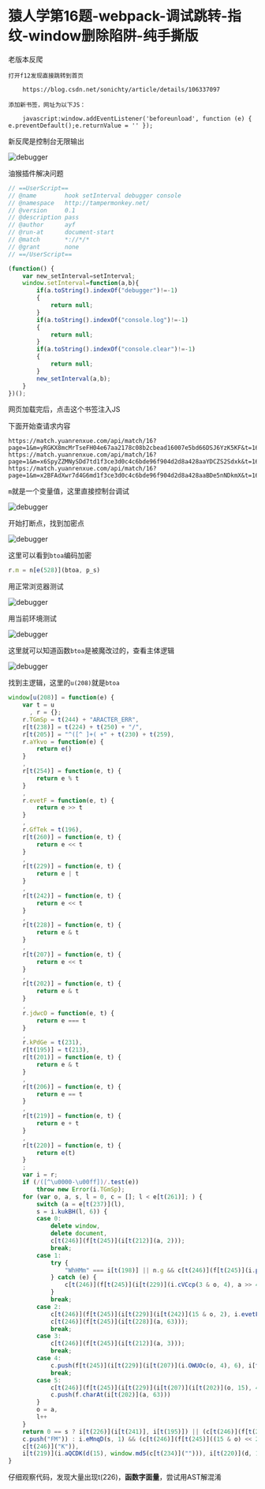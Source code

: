 # 猿人学第16题-webpack-调试跳转-指纹-window删除陷阱-纯手撕版

老版本反爬

    打开f12发现直接跳转到首页

        https://blog.csdn.net/sonichty/article/details/106337097

    添加新书签，网址为以下JS：

        javascript:window.addEventListener('beforeunload', function (e) { e.preventDefault();e.returnValue = '' });

新反爬是控制台无限输出

![debugger](./img/1.png)

油猴插件解决问题
```javascript
// ==UserScript==
// @name        hook setInterval debugger console
// @namespace   http://tampermonkey.net/
// @version     0.1
// @description pass
// @author      ayf
// @run-at      document-start
// @match       *://*/*
// @grant       none
// ==/UserScript==

(function() {
    var new_setInterval=setInterval;
    window.setInterval=function(a,b){
        if(a.toString().indexOf("debugger")!=-1)
        {
            return null;
        }
        if(a.toString().indexOf("console.log")!=-1)
        {
            return null;
        }
        if(a.toString().indexOf("console.clear")!=-1)
        {
            return null;
        }
        new_setInterval(a,b);
    }
})();
```

网页加载完后，点击这个书签注入JS

下面开始查请求内容

    https://match.yuanrenxue.com/api/match/16?page=1&m=yRGKX8mcMrTseFH04e67aa2178c08b2cbead16007e5bd66DSJ6YzK5KF&t=1650734803000
    https://match.yuanrenxue.com/api/match/16?page=1&m=x6SpyZZMNySDd7td1f3ce3d0c4c6bde96f904d2d8a428aaYDCZS2Sdxk&t=1650734804000
    https://match.yuanrenxue.com/api/match/16?page=1&m=x2BFAdXwr7d4G6md1f3ce3d0c4c6bde96f904d2d8a428aaBDe5nNDkmX&t=1650734805000

`m`就是一个变量值，这里直接控制台调试

![debugger](./img/2.png)

开始打断点，找到加密点

![debugger](./img/3.png)

这里可以看到`btoa`编码加密
```javascript
r.m = n[e(528)](btoa, p_s)
```
用正常浏览器测试

![debugger](./img/4.png)

用当前环境测试

![debugger](./img/5.png)

这里就可以知道函数`btoa`是被魔改过的，查看主体逻辑

![debugger](./img/6.png)

找到主逻辑，这里的`u(208)`就是`btoa`

```javascript
window[u(208)] = function(e) {
    var t = u
      , r = {};
    r.TGmSp = t(244) + "ARACTER_ERR",
    r[t(238)] = t(224) + t(250) + "/",
    r[t(205)] = "^([^ ]+( +" + t(230) + t(259),
    r.aYkvo = function(e) {
        return e()
    }
    ,
    r[t(254)] = function(e, t) {
        return e % t
    }
    ,
    r.evetF = function(e, t) {
        return e >> t
    }
    ,
    r.GfTek = t(196),
    r[t(260)] = function(e, t) {
        return e << t
    }
    ,
    r[t(229)] = function(e, t) {
        return e | t
    }
    ,
    r[t(242)] = function(e, t) {
        return e << t
    }
    ,
    r[t(228)] = function(e, t) {
        return e & t
    }
    ,
    r[t(207)] = function(e, t) {
        return e << t
    }
    ,
    r[t(202)] = function(e, t) {
        return e & t
    }
    ,
    r.jdwcO = function(e, t) {
        return e === t
    }
    ,
    r.kPdGe = t(231),
    r[t(195)] = t(213),
    r[t(201)] = function(e, t) {
        return e & t
    }
    ,
    r[t(206)] = function(e, t) {
        return e == t
    }
    ,
    r[t(219)] = function(e, t) {
        return e + t
    }
    ,
    r[t(220)] = function(e, t) {
        return e(t)
    }
    ;
    var i = r;
    if (/([^\u0000-\u00ff])/.test(e))
        throw new Error(i.TGmSp);
    for (var o, a, s, l = 0, c = []; l < e[t(261)]; ) {
        switch (a = e[t(237)](l),
        s = i.kukBH(l, 6)) {
        case 0:
            delete window,
            delete document,
            c[t(246)](f[t(245)](i[t(212)](a, 2)));
            break;
        case 1:
            try {
                "WhHMm" === i[t(198)] || n.g && c[t(246)](f[t(245)](i.pHtmC(2 & o, 3) | i.evetF(a, 4)))
            } catch (e) {
                c[t(246)](f[t(245)](i[t(229)](i.cVCcp(3 & o, 4), a >> 4)))
            }
            break;
        case 2:
            c[t(246)](f[t(245)](i[t(229)](i[t(242)](15 & o, 2), i.evetF(a, 6)))),
            c[t(246)](f[t(245)](i[t(228)](a, 63)));
            break;
        case 3:
            c[t(246)](f[t(245)](i[t(212)](a, 3)));
            break;
        case 4:
            c.push(f[t(245)](i[t(229)](i[t(207)](i.OWUOc(o, 4), 6), i[t(212)](a, 6))));
            break;
        case 5:
            c[t(246)](f[t(245)](i[t(229)](i[t(207)](i[t(202)](o, 15), 4), a >> 8))),
            c.push(f.charAt(i[t(202)](a, 63)))
        }
        o = a,
        l++
    }
    return 0 == s ? i[t(226)](i[t(241)], i[t(195)]) || (c[t(246)](f[t(245)](i[t(201)](o, 3) << 4)),
    c.push("FM")) : i.eMnqD(s, 1) && (c[t(246)](f[t(245)]((15 & o) << 2)),
    c[t(246)]("K")),
    i[t(219)](i.aQCDK(d(15), window.md5(c[t(234)](""))), i[t(220)](d, 10))
}
```
仔细观察代码，发现大量出现t(226)，**函数字面量**，尝试用AST解混淆